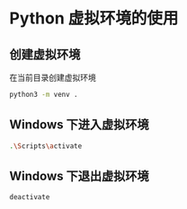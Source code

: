 # Python 虚拟环境的使用

## 创建虚拟环境

在当前目录创建虚拟环境

```sh
python3 -m venv .
```

## Windows 下进入虚拟环境

```sh
.\Scripts\activate
```

## Windows 下退出虚拟环境

```sh
deactivate
```
